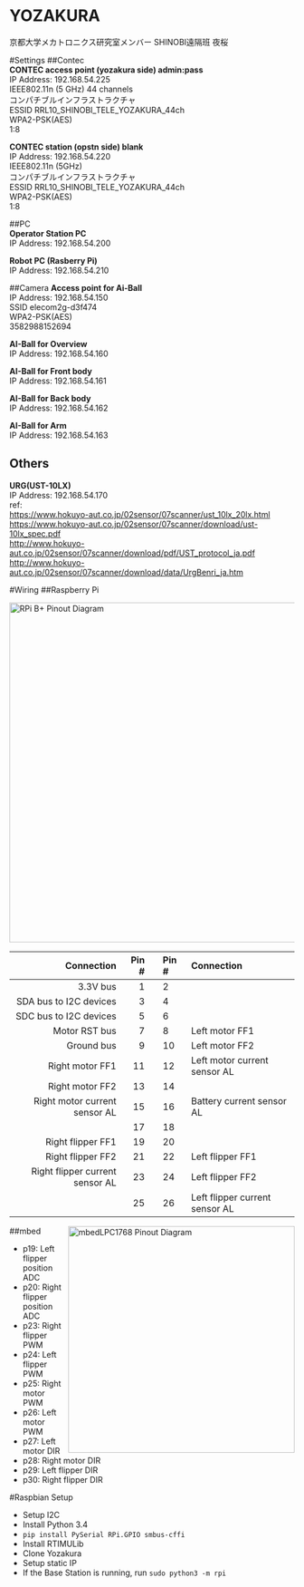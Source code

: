 YOZAKURA
========

京都大学メカトロニクス研究室メンバー
SHINOBI遠隔班
夜桜

#Settings
##Contec  
**CONTEC access point (yozakura side)     admin:pass**  
IP Address: 192.168.54.225  
IEEE802.11n (5 GHz)  44 channels  
コンパチブルインフラストラクチャ  
ESSID RRL10_SHINOBI_TELE_YOZAKURA_44ch  
WPA2-PSK(AES)  
1:8  

**CONTEC station (opstn side)     blank**  
IP Address: 192.168.54.220  
IEEE802.11n (5GHz)  
コンパチブルインフラストラクチャ  
ESSID RRL10_SHINOBI_TELE_YOZAKURA_44ch  
WPA2-PSK(AES)  
1:8  

##PC  
**Operator Station PC**  
IP Address: 192.168.54.200

**Robot PC (Rasberry Pi)**  
IP Address: 192.168.54.210  

##Camera
**Access point for Ai-Ball**  
IP Address: 192.168.54.150  
SSID elecom2g-d3f474  
WPA2-PSK(AES)  
3582988152694  

**AI-Ball for Overview**  
IP Address: 192.168.54.160  

**AI-Ball for Front body**  
IP Address: 192.168.54.161  

**AI-Ball for Back body**  
IP Address: 192.168.54.162  

**AI-Ball for Arm**  
IP Address: 192.168.54.163  

## Others  
**URG(UST-10LX)**  
IP Address: 192.168.54.170  
ref:  
https://www.hokuyo-aut.co.jp/02sensor/07scanner/ust_10lx_20lx.html  
https://www.hokuyo-aut.co.jp/02sensor/07scanner/download/ust-10lx_spec.pdf  
http://www.hokuyo-aut.co.jp/02sensor/07scanner/download/pdf/UST_protocol_ja.pdf  
http://www.hokuyo-aut.co.jp/02sensor/07scanner/download/data/UrgBenri_ja.htm  



#Wiring
##Raspberry Pi

<img src="http://www.element14.com/community/servlet/JiveServlet/previewBody/68203-102-6-294412/GPIO.png" alt="RPi B+ Pinout Diagram" width="600x">

| Connection | Pin # |   | Pin # | Connection |
| ---------: | ----: | :-: | :---- | :--------- |
| 3.3V bus | 1 | | 2 |  |
| SDA bus to I2C devices | 3 | | 4 |  |
| SDC bus to I2C devices | 5 | | 6 | |
| Motor RST bus | 7 | | 8 | Left motor FF1 |
|  Ground bus | 9 | | 10 | Left motor FF2 |
| Right motor FF1 | 11 | | 12 | Left motor current sensor AL |
| Right motor FF2 | 13 | | 14 |  |
| Right motor current sensor AL | 15 | | 16 | Battery current sensor AL|
|  | 17 | | 18 |  |
| Right flipper FF1 | 19 | | 20 | |
| Right flipper FF2 | 21 | | 22 | Left flipper FF1 |
| Right flipper current sensor AL | 23 | | 24 | Left flipper FF2 |
| | 25 | | 26 | Left flipper current sensor AL |

##mbed
<img src="http://nora66.com/mbed/pinout.png" alt="mbedLPC1768 Pinout Diagram" width="400x" align="right">
* p19: Left flipper position ADC
* p20: Right flipper position ADC
* p23: Right flipper PWM
* p24: Left flipper PWM
* p25: Right motor PWM
* p26: Left motor PWM
* p27: Left motor DIR
* p28: Right motor DIR
* p29: Left flipper DIR
* p30: Right flipper DIR

#Raspbian Setup
* Setup I2C
* Install Python 3.4
* `pip install PySerial RPi.GPIO smbus-cffi`
* Install RTIMULib
* Clone Yozakura
* Setup static IP
* If the Base Station is running, run `sudo python3 -m rpi`
